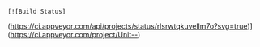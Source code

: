     [![Build Status]
(https://ci.appveyor.com/api/projects/status/rlsrwtqkuvellm7o?svg=true)](https://ci.appveyor.com/project/Unit--)
   
